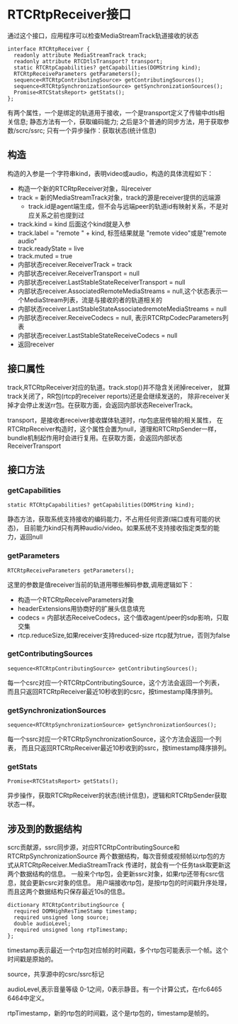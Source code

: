 # RTCRtpReceiver接口

通过这个接口，应用程序可以检查MediaStreamTrack轨道接收的状态

    interface RTCRtpReceiver {
      readonly attribute MediaStreamTrack track;
      readonly attribute RTCDtlsTransport? transport;
      static RTCRtpCapabilities? getCapabilities(DOMString kind);
      RTCRtpReceiveParameters getParameters();
      sequence<RTCRtpContributingSource> getContributingSources();
      sequence<RTCRtpSynchronizationSource> getSynchronizationSources();
      Promise<RTCStatsReport> getStats();
    };

有两个属性，一个是绑定的轨道用于接收，一个是transport定义了传输中dtls相关信息;
静态方法有一个，获取编码能力;
之后是3个普通的同步方法，用于获取参数/scrc/ssrc;
只有一个异步操作：获取状态(统计信息)

## 构造

构造的入参是一个字符串kind，表明video或audio，构造的具体流程如下：

- 构造一个新的RTCRtpReceiver对象，叫receiver
- track = 新的MediaStreamTrack对象，track的源是receiver提供的远端源
  - track.id是agent端生成，但不会与远端peer的轨道id有映射关系，不是对应关系之前也提到过
- track.kind = kind 后面这个kind就是入参
- track.label = "remote " + kind, 标签结果就是 "remote video"或是"remote audio"
- track.readyState = live
- track.muted = true
- 内部状态receiver.ReceiverTrack = track
- 内部状态receiver.ReceiverTransport = null
- 内部状态receiver.LastStableStateReceiverTransport = null
- 内部状态receiver.AssociatedRemoteMediaStreams = null,这个状态表示一个MediaStream列表，流是与接收的者的轨道相关的
- 内部状态receiver.LastStableStateAssociatedremoteMediaStreams = null
- 内部状态receiver.ReceiveCodecs = null, 表示RTCRtpCodecParameters列表
- 内部状态receiver.LastStableStateReceiveCodecs = null
- 返回receiver

## 接口属性

track,RTCRtpReceiver对应的轨道。track.stop()并不隐含关闭掉receiver，
就算track关闭了，RR包(rtcp的receiver reports)还是会继续发送的，
除非receiver关掉才会停止发送rr包。在获取方面，会返回内部状态ReceiverTrack。

transport，是接收者receiver接收媒体轨道时，rtp包底层传输的相关属性，
在RTCRtpReceiver构造时，这个属性会置为null，道理和RTCRtpSender一样，
bundle机制起作用时会进行复用。在获取方面，会返回内部状态ReceiverTransport

## 接口方法

### getCapabilities

    static RTCRtpCapabilities? getCapabilities(DOMString kind);

静态方法，获取系统支持接收的编码能力，不占用任何资源(端口或有可能的状态)，
目前能力kind只有两种audio/video。如果系统不支持接收指定类型的能力，返回null

### getParameters

    RTCRtpReceiveParameters getParameters();

这里的参数是值receiver当前的轨道用哪些解码参数,调用逻辑如下：

- 构造一个RTCRtpReceiveParameters对象
- headerExtensions用协商好的扩展头信息填充
- codecs = 内部状态ReceiveCodecs，这个值收agent/peer的sdp影响，只取交集
- rtcp.reduceSize,如果receiver支持reduced-size rtcp就为true，否则为false

### getContributingSources

    sequence<RTCRtpContributingSource> getContributingSources();

每一个csrc对应一个RTCRtpContributingSource，这个方法会返回一个列表，
而且只返回RTCRtpReceiver最近10秒收到的csrc，按timestamp降序排列。

### getSynchronizationSources

    sequence<RTCRtpSynchronizationSource> getSynchronizationSources();

每一个ssrc对应一个RTCRtpSynchronizationSource，这个方法会返回一个列表，
而且只返回RTCRtpReceiver最近10秒收到的ssrc，按timestamp降序排列。

### getStats

    Promise<RTCStatsReport> getStats();

异步操作，获取RTCRtpReceiver的状态(统计信息)，逻辑和RTCRtpSender获取状态一样。

## 涉及到的数据结构

scrc贡献源，ssrc同步源，对应RTCRtpContributingSource和RTCRtpSynchronizationSource
两个数据结构，每次音频或视频帧以rtp包的方式从RTCRtpReceiver.MediaStreamTrack
传递时，就会有一个任务task取更新这两个数据结构的信息。
一般来个rtp包，会更新ssrc对象，如果rtp还带有csrc信息，就会更新csrc对象的信息。
用户端接收rtp包，是按rtp包的时间戳升序处理，而且这两个数据结构只保存最近10s的信息。

    dictionary RTCRtpContributingSource {
      required DOMHighResTimeStamp timestamp;
      required unsigned long source;
      double audioLevel;
      required unsigned long rtpTimestamp;
    };

timestamp表示最近一个rtp包对应帧的时间戳，多个rtp包可能表示一个帧。这个时间戳是原始的。

source，共享源中的csrc/ssrc标记

audioLevel,表示音量等级 0-1之间，0表示静音。有一个计算公式，在rfc6465 6464中定义。

rtpTimestamp，新的rtp包的时间戳，这个是rtp包的，timestamp是帧的。
